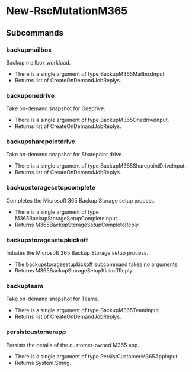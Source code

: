 # New-RscMutationM365
## Subcommands
### backupmailbox
Backup mailbox workload.

- There is a single argument of type BackupM365MailboxInput.
- Returns list of CreateOnDemandJobReplys.
### backuponedrive
Take on-demand snapshot for Onedrive.

- There is a single argument of type BackupM365OnedriveInput.
- Returns list of CreateOnDemandJobReplys.
### backupsharepointdrive
Take on-demand snapshot for Sharepoint drive.

- There is a single argument of type BackupM365SharepointDriveInput.
- Returns list of CreateOnDemandJobReplys.
### backupstoragesetupcomplete
Completes the Microsoft 365 Backup Storage setup process.

- There is a single argument of type M365BackupStorageSetupCompleteInput.
- Returns M365BackupStorageSetupCompleteReply.
### backupstoragesetupkickoff
Initiates the Microsoft 365 Backup Storage setup process.

- The backupstoragesetupkickoff subcommand takes no arguments.
- Returns M365BackupStorageSetupKickoffReply.
### backupteam
Take on-demand snapshot for Teams.

- There is a single argument of type BackupM365TeamInput.
- Returns list of CreateOnDemandJobReplys.
### persistcustomerapp
Persists the details of the customer-owned M365 app.

- There is a single argument of type PersistCustomerM365AppInput.
- Returns System.String.
